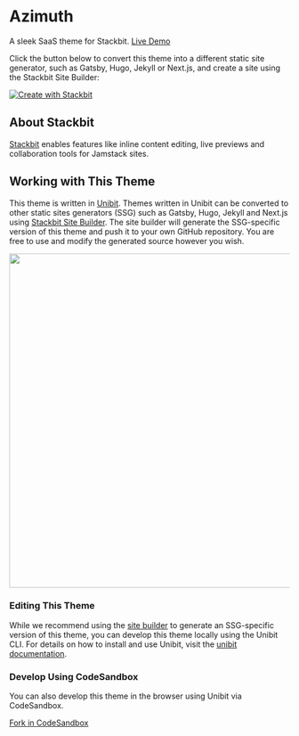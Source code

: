 # Azimuth

A sleek SaaS theme for Stackbit. [Live Demo](https://themes.stackbit.com/demos/azimuth)

Click the button below to convert this theme into a different static site generator, such as Gatsby, Hugo, Jekyll or Next.js, and create a site using the Stackbit Site Builder:

[![Create with Stackbit](https://assets.stackbit.com/badge/create-with-stackbit.svg)](https://app.stackbit.com/create?theme=https://github.com/stackbithq/stackbit-theme-azimuth)

## About Stackbit

[Stackbit](https://www.stackbit.com/) enables features like inline content editing, live previews and collaboration tools for Jamstack sites.

## Working with This Theme

This theme is written in [Unibit](https://docs.stackbit.com/unibit/). Themes written in Unibit can be converted to other static sites generators (SSG) such as Gatsby, Hugo, Jekyll and Next.js using [Stackbit Site Builder](https://app.stackbit.com/create?theme=https://github.com/stackbithq/stackbit-theme-azimuth). The site builder will generate the SSG-specific version of this theme and push it to your own GitHub repository. You are free to use and modify the generated source however you wish.

<img src="https://assets.stackbit.com/images/unibit-diagram.png" width="600" />

### Editing This Theme

While we recommend using the [site builder](https://app.stackbit.com/create?theme=https://github.com/stackbithq/stackbit-theme-azimuth) to generate an SSG-specific version of this theme, you can develop this theme locally using the Unibit CLI. For details on how to install and use Unibit, visit the [unibit documentation](https://docs.stackbit.com/site-builder/unibit/).

### Develop Using CodeSandbox

You can also develop this theme in the browser using Unibit via CodeSandbox.

[Fork in CodeSandbox](https://codesandbox.io/s/github/stackbithq/stackbit-theme-azimuth)
